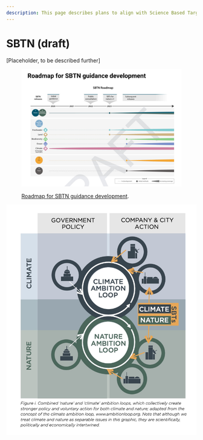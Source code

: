 ```yaml
---
description: This page describes plans to align with Science Based Targets for Nature.
---
```


# SBTN (draft)

\[Placeholder, to be described further]

<figure><img src="../../.gitbook/assets/image (6).png" alt=""><figcaption><p><a href="https://sciencebasedtargetsnetwork.org/wp-content/uploads/2022/09/Technical-Guidance-for-Step-3-Measure-Set-Disclose-for-Freshwater.pdf">Roadmap for SBTN guidance development</a>.</p></figcaption></figure>



![](<../../.gitbook/assets/image (1).png>)

